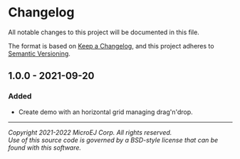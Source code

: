 # Changelog

All notable changes to this project will be documented in this file.

The format is based on [Keep a Changelog](https://keepachangelog.com/en/1.0.0/),
and this project adheres to [Semantic Versioning](https://semver.org/spec/v2.0.0.html).

## 1.0.0 - 2021-09-20

### Added

- Create demo with an horizontal grid managing drag'n'drop.

---  
_Copyright 2021-2022 MicroEJ Corp. All rights reserved._  
_Use of this source code is governed by a BSD-style license that can be found with this software._  